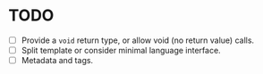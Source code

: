 # TODO

* [ ] Provide a `void` return type, or allow void (no return value) calls.
* [ ] Split template or consider minimal language interface.
* [ ] Metadata and tags.
